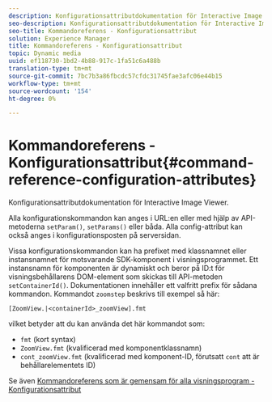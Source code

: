 ```yaml
---
description: Konfigurationsattributdokumentation för Interactive Image Viewer.
seo-description: Konfigurationsattributdokumentation för Interactive Image Viewer.
seo-title: Kommandoreferens - Konfigurationsattribut
solution: Experience Manager
title: Kommandoreferens - Konfigurationsattribut
topic: Dynamic media
uuid: ef118730-1bd2-4b88-917c-1fa51c6a488b
translation-type: tm+mt
source-git-commit: 7bc7b3a86fbcdc57cfdc31745fae3afc06e44b15
workflow-type: tm+mt
source-wordcount: '154'
ht-degree: 0%

---
```



# Kommandoreferens - Konfigurationsattribut{#command-reference-configuration-attributes}

Konfigurationsattributdokumentation för Interactive Image Viewer.

Alla konfigurationskommandon kan anges i URL:en eller med hjälp av API-metoderna `setParam()`, `setParams()` eller båda. Alla config-attribut kan också anges i konfigurationsposten på serversidan.

Vissa konfigurationskommandon kan ha prefixet med klassnamnet eller instansnamnet för motsvarande SDK-komponent i visningsprogrammet. Ett instansnamn för komponenten är dynamiskt och beror på ID:t för visningsbehållarens DOM-element som skickas till API-metoden `setContainerId()`. Dokumentationen innehåller ett valfritt prefix för sådana kommandon. Kommandot `zoomstep` beskrivs till exempel så här:

`[ZoomView.|<containerId>_zoomView].fmt`

vilket betyder att du kan använda det här kommandot som:

* `fmt` (kort syntax)
* `ZoomView.fmt` (kvalificerad med komponentklassnamn)
* `cont_zoomView.fmt` (kvalificerad med komponent-ID, förutsatt  `cont` att är behållarelementets ID)

Se även [Kommandoreferens som är gemensam för alla visningsprogram - Konfigurationsattribut](../../../r-html5-viewer-20-cmdref-configattrib/r-html5-viewer-20-cmdref-configattrib.md#concept-850e0f2c49b949deb7cfbfd330d329bd)
